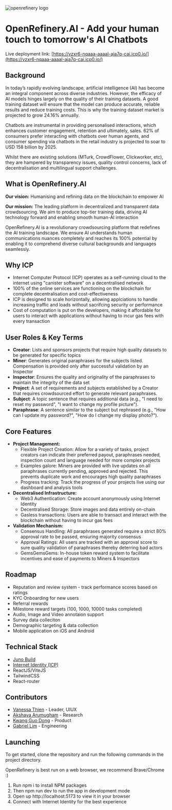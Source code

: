 ![openrefinery logo](https://vzxr6-nqaaa-aaaal-aja7q-cai.icp0.io/images/logoLong.png)

# OpenRefinery.AI - Add your human touch to tomorrow's AI Chatbots

Live deployment link: [https://vzxr6-nqaaa-aaaal-aja7q-cai.icp0.io/](https://vzxr6-nqaaa-aaaal-aja7q-cai.icp0.io/)

## Background

In today’s rapidly evolving landscape, artificial intelligence (AI) has become an integral component across diverse industries. However, the efficacy of AI models hinges largely on the quality of their training datasets. A good training dataset will ensure that the model can produce accurate, reliable results and reduce training costs. This is why the training dataset market is projected to grow 24.16% annually.

Chatbots are instrumental in providing personalised interactions, which enhances customer engagement, retention and ultimately, sales. 62% of consumers prefer interacting with chatbots over human agents, and consumer spending via chatbots in the retail industry is projected to soar to USD 158 billion by 2025.

Whilst there are existing solutions (MTurk, CrowdFlower, Clickworker, etc), they are hampered by transparency issues, quality control concerns, lack of decentralisation and multilingual support challenges.

## What is OpenRefinery.AI

**Our vision:** Humanising and refining data on the blockchain to empower AI

**Our mission:** The leading platform in decentralized and transparent data crowdsourcing. We aim to produce top-tier training data, driving AI technology forward and enabling smooth human-AI interaction

OpenRefinery.AI is a revolutionary crowdsourcing platform that redefines the AI training landscape. We ensure AI understands human communications nuances completely and reaches its 100% potential by enabling it to comprehend diverse cultural backgrounds and languages seamlessly.

## Why ICP

- Internet Computer Protocol (ICP) operates as a self-running cloud to the internet using "canister software" on a decentralised network
- 100% of the online services are functioning on the blockchain for complete decentralisation and cost-effectiveness
- ICP is designed to scale horizontally, allowing applciations to handle increasing traffic and loads without sacrifcing security or performance
- Cost of computation is put on the developers, making it affordable for users to interact with applications without having to incur gas fees with every transaction

## User Roles & Key Terms

- **Creator**: Lists and sponsors projects that require high quality datasets to be generated for specific topics
- **Miner**: Generates original paraphrases for the subjects listed. Compensation is provided only after successful validation by an Inspector
- **Inspector**: Ensures the quality and originality of the paraphrases to maintain the integrity of the data set
- **Project**: A set of requirements and subjects established by a Creator that requires crowdsourced effort to generate relevant paraphrases.
- **Subject**: A topic sentence that requires additional data (e.g., "I need to reset my password", "I want to change my profile picture").
- **Paraphrase**: A sentence similar to the subject but rephrased (e.g., "How can I update my password?", "How do I change my display photo?").

## Core Features

- **Project Management:**
  - Flexible Project Creation: Allow for a variety of tasks, project creators can indicate their preferred payout, paraphrases needed, inspection count and language needed for more complex projects
  - Examples galore: Miners are provided with live updates on all paraphrases currently pending, approved and rejected. This prevents duplicate work and encourages high quality paraphrases
  - Progress tracking: Track the progress of your projects live using our dashboard and analysis tools
- **Decentralised Infrastructure:**
  - Web3 Authentication: Create account anonymously using Internet Identity
  - Decentralised Storage: Store images and data entirely on-chain
  - Gasless transactions: Users are able to transact and interact with the blockchain without having to incur gas fees
- **Validation Mechanism:**
  - Consensus Handling: All paraphrases generated require a strict 80% approval rate to be passed, ensuring majority consensus
  - Approval Ratings: All users are tracked with an approval score to sure quality validation of paraphrases thereby deterring bad actors
  - GemsGemsGems: In-house token reward system to facilitate incentives and ease of payments to Miners & Inspectors

## Roadmap

- Reputation and review system - track performance scores based on ratings
- KYC Onboarding for new users
- Referral rewards
- Milestone reward targets (100, 1000, 10000 tasks completed)
- Audio, Image and Video annotaion support
- Survey data colleciton
- Demographic targeting & data collection
- Mobile application on iOS and Android

## Technical Stack

- [Juno Build](https://juno.build/)
- [Internet Identity (ICP)](https://internetcomputer.org/docs/current/references/ii-spec/)
- ReactJS/ViteJS
- TailwindCSS
- React-router

## Contributors

- [Vanessa Thien](https://www.linkedin.com/in/vanessathien/) - Leader, UIUX
- [Akshaya Arumugham](https://www.linkedin.com/in/akshaya-arumugham/) - Research
- [Kwang Guo Dong](https://www.linkedin.com/in/guo-dong-kwang/) - Product
- [Gabriel Lim](https://www.linkedin.com/in/limjjgabriel/) - Engineering

## Launching

To get started, clone the repository and run the following commands in the project directory.

OpenRefinery is best run on a web browser, we recommend Brave/Chrome :)

1. Run npm i to install NPM packages
2. Then npm run dev to run the app in development mode
3. Open up http://localhost:5173 to view it in your browser
4. Connect with Internet Identity for the best experience
